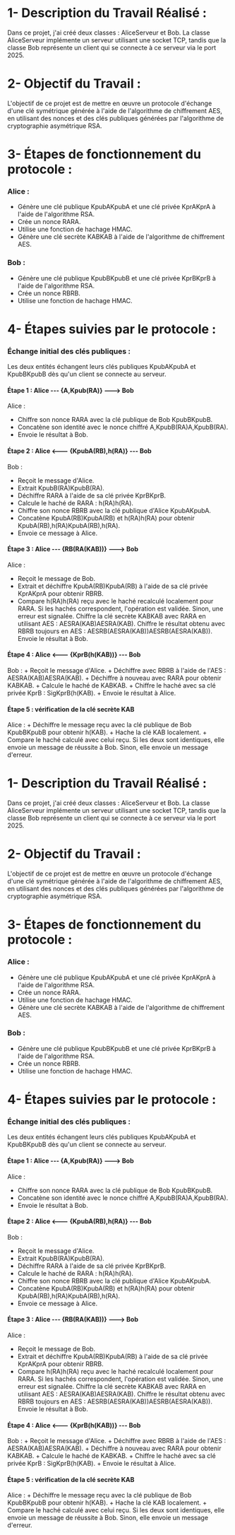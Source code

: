# 1- Description du Travail Réalisé :
Dans ce projet, j'ai créé deux classes : AliceServeur et Bob. La classe AliceServeur implémente un serveur utilisant une socket TCP, tandis que la classe Bob représente un client qui se connecte à ce serveur via le port 2025.

# 2- Objectif du Travail :
L'objectif de ce projet est de mettre en œuvre un protocole d'échange d'une clé symétrique générée à l'aide de l'algorithme de chiffrement AES, en utilisant des nonces et des clés publiques générées par l'algorithme de cryptographie asymétrique RSA.

# 3- Étapes de fonctionnement du protocole :

  ### Alice :
  + Génère une clé publique KpubAKpubA​ et une clé privée KprAKprA​ à l'aide de l'algorithme RSA. 
  + Crée un nonce RARA​.
  + Utilise une fonction de hachage HMAC.
  + Génère une clé secrète KABKAB​ à l'aide de l'algorithme de chiffrement AES.

  ### Bob :
   + Génère une clé publique KpubBKpubB​ et une clé privée KprBKprB​ à l'aide de l'algorithme RSA.
   + Crée un nonce RBRB​.
   + Utilise une fonction de hachage HMAC.

# 4- Étapes suivies par le protocole :

  ### Échange initial des clés publiques :
  Les deux entités échangent leurs clés publiques KpubAKpubA​ et KpubBKpubB​ dès qu'un client se connecte au serveur.

  #### Étape 1 : Alice --- {A,Kpub(RA)} ---> Bob
  Alice :
   + Chiffre son nonce RARA​ avec la clé publique de Bob KpubBKpubB​.
   + Concatène son identité avec le nonce chiffré A,KpubB(RA)A,KpubB​(RA​).
   + Envoie le résultat à Bob.

  #### Étape 2 : Alice <--- {KpubA(RB),h(RA)} --- Bob
  Bob :
   + Reçoit le message d'Alice.
   + Extrait KpubB(RA)KpubB​(RA​).
   + Déchiffre RARA​ à l'aide de sa clé privée KprBKprB​.
   + Calcule le haché de RARA​ : h(RA)h(RA​).
   + Chiffre son nonce RBRB​ avec la clé publique d'Alice KpubAKpubA​.
   + Concatène KpubA(RB)KpubA​(RB​) et h(RA)h(RA​) pour obtenir KpubA(RB),h(RA)KpubA​(RB​),h(RA​).
   + Envoie ce message à Alice.

  #### Étape 3 : Alice --- {RB(RA(KAB))} ---> Bob
  Alice :
   + Reçoit le message de Bob.
   + Extrait et déchiffre KpubA(RB)KpubA​(RB​) à l'aide de sa clé privée KprAKprA​ pour obtenir RBRB​.
   + Compare h(RA)h(RA​) reçu avec le haché recalculé localement pour RARA​.
    Si les hachés correspondent, l'opération est validée. Sinon, une erreur est signalée.
     Chiffre la clé secrète KABKAB​ avec RARA​ en utilisant AES : AESRA(KAB)AESRA​​(KAB​).
     Chiffre le résultat obtenu avec RBRB​ toujours en AES : AESRB(AESRA(KAB))AESRB​​(AESRA​​(KAB​)).
     Envoie le résultat à Bob.

  #### Étape 4 : Alice <--- {KprB(h(KAB))} --- Bob
   Bob :
    + Reçoit le message d'Alice.
    + Déchiffre avec RBRB​ à l'aide de l'AES : AESRA(KAB)AESRA​​(KAB​).
    + Déchiffre à nouveau avec RARA​ pour obtenir KABKAB​.
    + Calcule le haché de KABKAB​.
    + Chiffre le haché avec sa clé privée KprB : SigKprB​​(h(KAB​).
    + Envoie le résultat à Alice.

  #### Étape 5 : vérification de la clé secrète KAB
   Alice :
    + Déchiffre le message reçu avec la clé publique de Bob KpubBKpubB​ pour obtenir h(KAB​).
    + Hache la clé KAB localement.
    + Compare le haché calculé avec celui reçu.
       Si les deux sont identiques, elle envoie un message de réussite à Bob.
       Sinon, elle envoie un message d'erreur.
# 1- Description du Travail Réalisé :
Dans ce projet, j'ai créé deux classes : AliceServeur et Bob. La classe AliceServeur implémente un serveur utilisant une socket TCP, tandis que la classe Bob représente un client qui se connecte à ce serveur via le port 2025.

# 2- Objectif du Travail :
L'objectif de ce projet est de mettre en œuvre un protocole d'échange d'une clé symétrique générée à l'aide de l'algorithme de chiffrement AES, en utilisant des nonces et des clés publiques générées par l'algorithme de cryptographie asymétrique RSA.

# 3- Étapes de fonctionnement du protocole :

  ### Alice :
  + Génère une clé publique KpubAKpubA​ et une clé privée KprAKprA​ à l'aide de l'algorithme RSA. 
  + Crée un nonce RARA​.
  + Utilise une fonction de hachage HMAC.
  + Génère une clé secrète KABKAB​ à l'aide de l'algorithme de chiffrement AES.

  ### Bob :
   + Génère une clé publique KpubBKpubB​ et une clé privée KprBKprB​ à l'aide de l'algorithme RSA.
   + Crée un nonce RBRB​.
   + Utilise une fonction de hachage HMAC.

# 4- Étapes suivies par le protocole :

  ### Échange initial des clés publiques :
  Les deux entités échangent leurs clés publiques KpubAKpubA​ et KpubBKpubB​ dès qu'un client se connecte au serveur.

  #### Étape 1 : Alice --- {A,Kpub(RA)} ---> Bob
  Alice :
   + Chiffre son nonce RARA​ avec la clé publique de Bob KpubBKpubB​.
   + Concatène son identité avec le nonce chiffré A,KpubB(RA)A,KpubB​(RA​).
   + Envoie le résultat à Bob.

  #### Étape 2 : Alice <--- {KpubA(RB),h(RA)} --- Bob
  Bob :
   + Reçoit le message d'Alice.
   + Extrait KpubB(RA)KpubB​(RA​).
   + Déchiffre RARA​ à l'aide de sa clé privée KprBKprB​.
   + Calcule le haché de RARA​ : h(RA)h(RA​).
   + Chiffre son nonce RBRB​ avec la clé publique d'Alice KpubAKpubA​.
   + Concatène KpubA(RB)KpubA​(RB​) et h(RA)h(RA​) pour obtenir KpubA(RB),h(RA)KpubA​(RB​),h(RA​).
   + Envoie ce message à Alice.

  #### Étape 3 : Alice --- {RB(RA(KAB))} ---> Bob
  Alice :
   + Reçoit le message de Bob.
   + Extrait et déchiffre KpubA(RB)KpubA​(RB​) à l'aide de sa clé privée KprAKprA​ pour obtenir RBRB​.
   + Compare h(RA)h(RA​) reçu avec le haché recalculé localement pour RARA​.
    Si les hachés correspondent, l'opération est validée. Sinon, une erreur est signalée.
     Chiffre la clé secrète KABKAB​ avec RARA​ en utilisant AES : AESRA(KAB)AESRA​​(KAB​).
     Chiffre le résultat obtenu avec RBRB​ toujours en AES : AESRB(AESRA(KAB))AESRB​​(AESRA​​(KAB​)).
     Envoie le résultat à Bob.

  #### Étape 4 : Alice <--- {KprB(h(KAB))} --- Bob
   Bob :
    + Reçoit le message d'Alice.
    + Déchiffre avec RBRB​ à l'aide de l'AES : AESRA(KAB)AESRA​​(KAB​).
    + Déchiffre à nouveau avec RARA​ pour obtenir KABKAB​.
    + Calcule le haché de KABKAB​.
    + Chiffre le haché avec sa clé privée KprB : SigKprB​​(h(KAB​).
    + Envoie le résultat à Alice.

  #### Étape 5 : vérification de la clé secrète KAB
   Alice :
    + Déchiffre le message reçu avec la clé publique de Bob KpubBKpubB​ pour obtenir h(KAB​).
    + Hache la clé KAB localement.
    + Compare le haché calculé avec celui reçu.
       Si les deux sont identiques, elle envoie un message de réussite à Bob.
       Sinon, elle envoie un message d'erreur.
